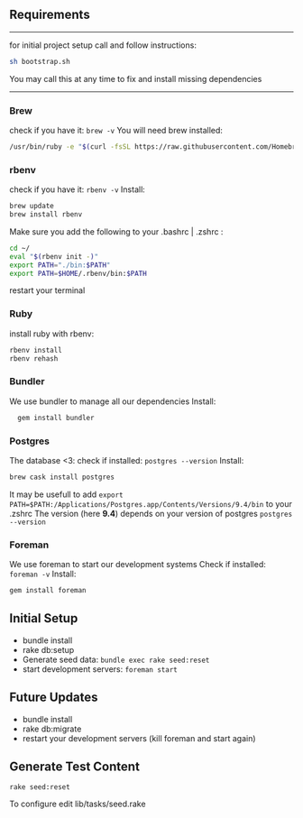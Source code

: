 
## Requirements

---
for initial project setup call and follow instructions:
```bash
sh bootstrap.sh
```
You may call this at any time to fix and install missing dependencies

---

### Brew
check if you have it: ```brew -v```
You will need brew installed:
```bash
/usr/bin/ruby -e "$(curl -fsSL https://raw.githubusercontent.com/Homebrew/install/master/install)"
```


### rbenv
check if you have it: ```rbenv -v```
Install:
```bash
brew update
brew install rbenv
```
Make sure you add the following to your .bashrc | .zshrc :
```bash
cd ~/
eval "$(rbenv init -)"
export PATH="./bin:$PATH"
export PATH=$HOME/.rbenv/bin:$PATH
```
restart your terminal

### Ruby
install ruby with rbenv:
```bash
rbenv install
rbenv rehash
```

### Bundler
We use bundler to manage all our dependencies
Install:
```bash
  gem install bundler
```

### Postgres
The database <3:
check if installed: ```postgres --version```
Install:
```bash
brew cask install postgres
```
It may be usefull to add ```export PATH=$PATH:/Applications/Postgres.app/Contents/Versions/9.4/bin``` to your .zshrc
The version (here **9.4**) depends on your version of postgres ```postgres --version```


### Foreman
We use foreman to start our development systems
Check if installed: ```foreman -v```
Install:
```bash
gem install foreman
```


## Initial Setup
* bundle install
* rake db:setup
* Generate seed data: ```bundle exec rake seed:reset```
* start development servers: ```foreman start```

## Future Updates

* bundle install
* rake db:migrate
* restart your development servers (kill foreman and start again)


## Generate Test Content

```
rake seed:reset
```
To configure edit lib/tasks/seed.rake
